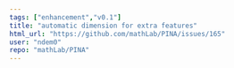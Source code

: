 ```yaml
---
tags: ["enhancement","v0.1"]
title: "automatic dimension for extra features"
html_url: "https://github.com/mathLab/PINA/issues/165"
user: "ndem0"
repo: "mathLab/PINA"
---
```


